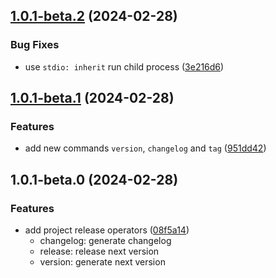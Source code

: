 ## [1.0.1-beta.2](https://github.com/yujinpan/release-ops/compare/v1.0.1-beta.1...v1.0.1-beta.2) (2024-02-28)

### Bug Fixes

- use `stdio: inherit` run child process ([3e216d6](https://github.com/yujinpan/release-ops/commit/3e216d633feef1dac8354b2ba098065e7082b70c))

## [1.0.1-beta.1](https://github.com/yujinpan/release-ops/compare/v1.0.1-beta.0...v1.0.1-beta.1) (2024-02-28)

### Features

- add new commands `version`, `changelog` and `tag` ([951dd42](https://github.com/yujinpan/release-ops/commit/951dd421dbb2e58f6d5088554b77efd7650f01e8))

## 1.0.1-beta.0 (2024-02-28)

### Features

- add project release operators ([08f5a14](https://github.com/yujinpan/release-ops/commit/08f5a14f899cf3af19fb469f296b4f289e3e703f))
  - changelog: generate changelog
  - release: release next version
  - version: generate next version

